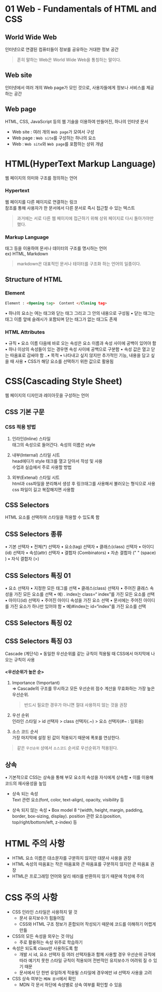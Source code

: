 # 01 Web - Fundamentals of HTML and CSS

## World Wide Web

인터넷으로 연결된 컴퓨터들이 정보를 공유하는 거대한 정보 공간

> 흔히 말하는 Web은 World Wide Web을 통칭하는 말이다.

## Web site

인터넷에서 여러 개의 Web page가 모인 것으로, 사용자들에게 정보나 서비스를 제공하는 공간

## Web page

HTML, CSS, JavaScript 등의 웹 기술을 이용하여 만들어진, 하나의 인터넷 문서

- Web site : 여러 개의 `Web page`가 모여서 구성
- Web page : `Web site`를 구성하는 하나의 요소
- Web : `Web site`와 `Web page`를 포함하는 상위 개념

# HTML(HyperText Markup Language)

웹 페이지의 의미와 구조를 정의하는 언어

### Hypertext

웹 페이지를 다른 페이지로 연결하는 링크\
참조를 통해 사용자가 한 문서에서 다른 문서로 즉시 접근할 수 있는 텍스트

> 과거에는 서로 다른 웹 페이지에 접근하기 위해 상위 페이지로 다시 돌아가야만 했다.

### Markup Language

태그 등을 이용하여 문서나 데이터의 구조를 명시하는 언어\
ex) HTML, Markdown

> markdown은 대표적인 문서나 테이터를 구조화 하는 언어의 일종이다.

## Structure of HTML

### Element

```html
Element : <Opening tag>  Content </Closing tag>
```

• 하나의 요소는 여는 태그와 닫는 태그 그리고 그 안의 내용으로 구성됨
• 닫는 태그는 태그 이름 앞에 슬래시가 포함되며 닫는 태그가 없는 태그도 존재

### HTML Attributes

<p class-"editor-note sMy cat is very grumpy</p>
• 규칙
• 요소 이름 다음에 바로 오는 속성은 요소 이름과 속성 사이에 공백이 있어야 함
• 하나 이상의 속성들이 있는 경우엔 속성 사이에 공백으로 구분함
• 속성 값은 열고 닫는 따옴표로 감싸야 함
..• 목적
• 나타내고 싶지 않지만 추가적인 기능, 내용을 담고 싶을 때 사용
• CSS가 해당 요소를 선택하기 위한 값으로 활용됨

# CSS(Cascading Style Sheet)

웹 페이지의 디자인과 레이아웃을 구성하는 언어

## CSS 기본 구문

### CSS 적용 방법

1. 인라인(Inline) 스타일\
   태그의 속성으로 들어간다.
   속성의 이름은 style

2. 내부(Internal) 스타일 시트\
   head에다가 style 태크를 열고 닫아서 작성 및 사용\
   수업과 실습에서 주로 사용할 방법

3. 외부(Extenal) 스타일 시트\
   html과 css파일을 분리해서 생성 후 링크태그를 사용해서 불러오는 형식으로 사용\
   css 파일이 길고 복잡해지면 사용함

## CSS Selectors

HTML 요소를 선택하여 스타일을 적용할 수 있도록 함

## CSS Selectors 종류

• 기본 선택자
• 전체(\*) 선택자
• 요소(tag) 선택자
• 클래스(class) 선택자
• 아이디(id) 선택자
• 속성(attr) 선택자
• 결합자 (Combinators)
• 자손 결합자 (" " (space) )
• 자식 결합자 (>)

## CSS Selectors 특징 01

• 요소 선택자
• 지정한 모든 태그를 선택
• 클래스(class) 선택자
• 주어진 클래스 속성을 가진 모든 요소를 선택
• 예) . index는 class=“ index”를 가진 모든 요소를 선택
• 아이디(id) 선택자
• 주어진 아이디 속성을 가진 요소 선택
• 문서에는 주어진 아이디를 가진 요소가 하나만 있어야 함
• 예)#index는 id=“index"를 가진 요소를 선택

## CSS Selectors 특징 02

## CSS Selectors 특징 03

Cascade (계단식)
• 동일한 우선순위를 같는 규칙이 적용될 때 CSS에서 마지막에 나오는 규칙이 사용

#### <우선순위가 높은 순>

1. Importance (!important)\
    => Cascade의 구조를 무시하고 모든 우선순위 점수 계산을 무효화하는 가장 높은 우선순위.

   > 반드시 필요한 경우가 아니면 절대 사용하지 않는 것을 권장

2. 우선 순위\
   인라인 스타일 > id 선택자 > class 선택자(.~) > 요소 선택자(#~ : 일회용)

3. 소스 코드 순서\
   가장 마지막에 설정 된 값이 적용되기 때문에 폭포를 연상한다.

> 같은 `우선순위` 상에서 `소스코드` 순서로 우선순위가 적용된다.

## 상속

• 기본적으로 CSS는 상속을 통해 부모 요소의 속성을 자식에게 상속함
• 이를 이용해 코드의 재사용성을 높임

- 상속 되는 속성\
  Text 관련 요소(font, color, text-align), opacity, visibility 등

- 상속 되지 않는 속성
  • Box model 8 ^(width, height, margin, padding, border, box-sizing, display).
  position 관련 요소(position, top/right/bottom/left, z-index) 등

# HTML 주의 사항

- HTML 요소 이름은 대소문자를 구분하지 않지만 대문사 사용을 권장
- HTML 속성의 따옴표는 작은 따옴표와 큰 따옴표를 구분하지 않지만 큰 따옴표 권장
- HTML은 프로그래밍 언어와 달리 에러를 반환하지 않기 때문에 작성에 주의

# CSS 주의 사항

- CSS 인라인 스타일은 사용하지 말 것
  - 문서 유지보수가 힘들어짐
  - CSS와 HTML 구조 정보가 혼합되어 작성되기 때문에 코드를 이해하기 어렵게 만듦
- CSS의 모든 속성을 외우는 것 아님
  - 주로 활용하는 속성 위주로 학습하기
- 속성은 되도록 class만 사용하도록 함
  - 개발 시 id, 요소 선택자 등 여러 선택자들과 함께 사용할 경우 우선순위 규칙에 따라 예기치 못한 스타일 규칙이 적용되어 전반적인 유지보수가 어려워 질 수 있기 때문
  - 문서에서 단 한번 유일하게 적용될 스타일에 경우에만 id 선택자 사용을 고려
- CSS 상속 여부는 `MDN 문서`에서 확인
  - MDN 각 문서 하단에 속성별로 상속 여부를 확인할 수 있음
